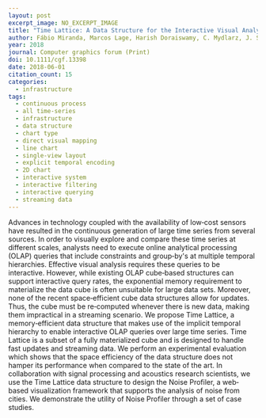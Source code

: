 ```yaml
---
layout: post
excerpt_image: NO_EXCERPT_IMAGE
title: "Time Lattice: A Data Structure for the Interactive Visual Analysis of Large Time Series"
author: Fábio Miranda, Marcos Lage, Harish Doraiswamy, C. Mydlarz, J. Salamon, Y. Lockerman, J. Freire & Cláudio T. Silva
year: 2018
journal: Computer graphics forum (Print)
doi: 10.1111/cgf.13398
date: 2018-06-01
citation_count: 15
categories:
  - infrastructure
tags:
  - continuous process
  - all time-series
  - infrastructure
  - data structure
  - chart type
  - direct visual mapping
  - line chart
  - single-view layout
  - explicit temporal encoding
  - 2D chart
  - interactive system
  - interactive filtering
  - interactive querying
  - streaming data
---
```

Advances in technology coupled with the availability of low‐cost sensors have resulted in the continuous generation of large time series from several sources. In order to visually explore and compare these time series at different scales, analysts need to execute online analytical processing (OLAP) queries that include constraints and group‐by's at multiple temporal hierarchies. Effective visual analysis requires these queries to be interactive. However, while existing OLAP cube‐based structures can support interactive query rates, the exponential memory requirement to materialize the data cube is often unsuitable for large data sets. Moreover, none of the recent space‐efficient cube data structures allow for updates. Thus, the cube must be re‐computed whenever there is new data, making them impractical in a streaming scenario. We propose Time Lattice, a memory‐efficient data structure that makes use of the implicit temporal hierarchy to enable interactive OLAP queries over large time series. Time Lattice is a subset of a fully materialized cube and is designed to handle fast updates and streaming data. We perform an experimental evaluation which shows that the space efficiency of the data structure does not hamper its performance when compared to the state of the art. In collaboration with signal processing and acoustics research scientists, we use the Time Lattice data structure to design the Noise Profiler, a web‐based visualization framework that supports the analysis of noise from cities. We demonstrate the utility of Noise Profiler through a set of case studies.
